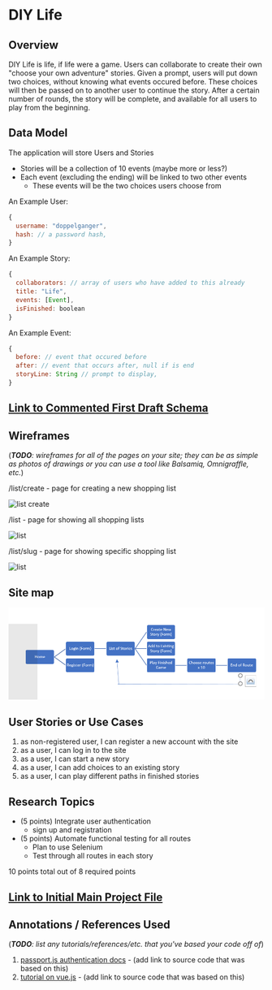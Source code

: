 # DIY Life 

## Overview

DIY Life is life, if life were a game. 
Users can collaborate to create their own "choose your own adventure" stories. Given a prompt, users will put down two choices, without knowing what events occured before. These choices will then be passed on to another user to continue the story.
After a certain number of rounds, the story will be complete, and available for all users to play from the beginning.

## Data Model

The application will store Users and Stories
* Stories will be a collection of 10 events (maybe more or less?)
* Each event (excluding the ending) will be linked to two other events
	* These events will be the two choices users choose from

An Example User:

```javascript
{
  username: "doppelganger",
  hash: // a password hash,
}
```

An Example Story:

```javascript
{
  collaborators: // array of users who have added to this already
  title: "Life",
  events: [Event],
  isFinished: boolean
}
```
An Example Event:

```javascript
{
  before: // event that occured before
  after: // event that occurs after, null if is end
  storyLine: String // prompt to display,
}
```


## [Link to Commented First Draft Schema](db.js) 


## Wireframes

(___TODO__: wireframes for all of the pages on your site; they can be as simple as photos of drawings or you can use a tool like Balsamiq, Omnigraffle, etc._)

/list/create - page for creating a new shopping list

![list create](documentation/list-create.png)

/list - page for showing all shopping lists

![list](documentation/list.png)

/list/slug - page for showing specific shopping list

![list](documentation/list-slug.png)

## Site map

![site map](documentation/site-map.png)


## User Stories or Use Cases

1. as non-registered user, I can register a new account with the site
2. as a user, I can log in to the site
3. as a user, I can start a new story
4. as a user, I can add choices to an existing story
5. as a user, I can play different paths in finished stories

## Research Topics

* (5 points) Integrate user authentication
	* sign up and registration
* (5 points) Automate functional testing for all routes
	* Plan to use Selenium
	* Test through all routes in each story

10 points total out of 8 required points

## [Link to Initial Main Project File](app.js) 


## Annotations / References Used

(___TODO__: list any tutorials/references/etc. that you've based your code off of_)

1. [passport.js authentication docs](http://passportjs.org/docs) - (add link to source code that was based on this)
2. [tutorial on vue.js](https://vuejs.org/v2/guide/) - (add link to source code that was based on this)
